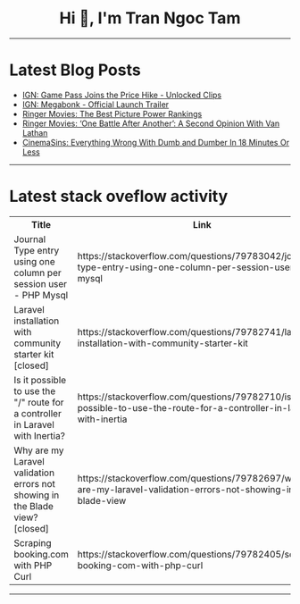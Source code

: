 <h1 align="center">Hi 👋, I'm Tran Ngoc Tam</h1>

---

# Latest Blog Posts 
<!-- BLOG-POST-LIST:START -->
- [IGN: Game Pass Joins the Price Hike - Unlocked Clips](https://dev.to/gg_news/ign-game-pass-joins-the-price-hike-unlocked-clips-2a93)
- [IGN: Megabonk - Official Launch Trailer](https://dev.to/gg_news/ign-megabonk-official-launch-trailer-3cj3)
- [Ringer Movies: The Best Picture Power Rankings](https://dev.to/popcorn_movies/ringer-movies-the-best-picture-power-rankings-c0b)
- [Ringer Movies: ‘One Battle After Another’: A Second Opinion With Van Lathan](https://dev.to/popcorn_movies/ringer-movies-one-battle-after-another-a-second-opinion-with-van-lathan-5169)
- [CinemaSins: Everything Wrong With Dumb and Dumber In 18 Minutes Or Less](https://dev.to/popcorn_movies/cinemasins-everything-wrong-with-dumb-and-dumber-in-18-minutes-or-less-b9k)
<!-- BLOG-POST-LIST:END -->

---

# Latest stack oveflow activity
<table>
  <tr><th>Title</th><th>Link</th></tr>
  <!-- STACKOVERFLOW:START --><tr><td>Journal Type entry using one column per session user - PHP Mysql</td><td>https://stackoverflow.com/questions/79783042/journal-type-entry-using-one-column-per-session-user-php-mysql</td></tr><tr><td>Laravel installation with community starter kit [closed]</td><td>https://stackoverflow.com/questions/79782741/laravel-installation-with-community-starter-kit</td></tr><tr><td>Is it possible to use the &quot;/&quot; route for a controller in Laravel with Inertia?</td><td>https://stackoverflow.com/questions/79782710/is-it-possible-to-use-the-route-for-a-controller-in-laravel-with-inertia</td></tr><tr><td>Why are my Laravel validation errors not showing in the Blade view? [closed]</td><td>https://stackoverflow.com/questions/79782697/why-are-my-laravel-validation-errors-not-showing-in-the-blade-view</td></tr><tr><td>Scraping booking.com with PHP Curl</td><td>https://stackoverflow.com/questions/79782405/scraping-booking-com-with-php-curl</td></tr><!-- STACKOVERFLOW:END -->
</table>

---


